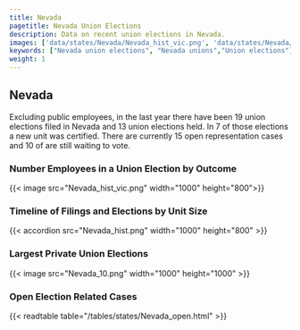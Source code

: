 ```yaml
---
title: Nevada
pagetitle: Nevada Union Elections
description: Data on recent union elections in Nevada.
images: ['data/states/Nevada/Nevada_hist_vic.png', 'data/states/Nevada/Nevada_hist_size.png', 'data/states/Nevada/Nevada_10.png']
keywords: ["Nevada union elections", "Nevada unions","Union elections"]
weight: 1
---
```

##  Nevada

Excluding public employees, in the last year there have been 19 union elections filed in Nevada and 13 union elections held. In 7 of those elections a new unit was certified. There are currently 15 open representation cases and 10 of are still waiting to vote.

### Number Employees in a Union Election by Outcome
{{< image src="Nevada_hist_vic.png" width="1000" height="800">}}

### Timeline of Filings and Elections by Unit Size
{{< accordion src="Nevada_hist.png" width="1000" height="800" >}}

### Largest Private Union Elections
{{< image src="Nevada_10.png" width="1000" height="1000"  >}}

### Open Election Related Cases
{{< readtable table="/tables/states/Nevada_open.html" >}}


